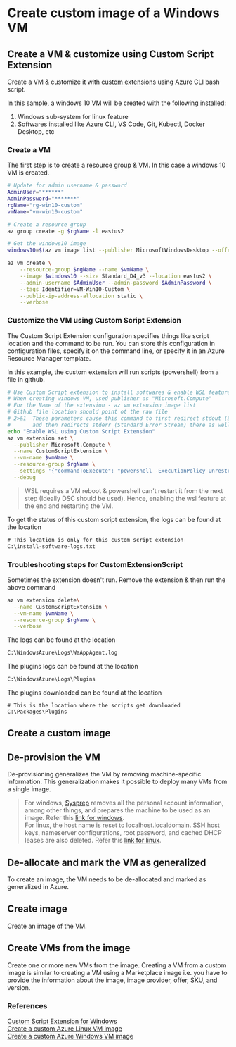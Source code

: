 # Create custom image of a Windows VM

## Create a VM & customize using Custom Script Extension
Create a VM & customize it with [custom extensions](https://docs.microsoft.com/en-us/azure/virtual-machines/extensions/custom-script-windows) using Azure CLI bash script. 

In this sample, a windows 10 VM will be created with the following installed: 
1. Windows sub-system for linux feature
2. Softwares installed like Azure CLI, VS Code, Git, Kubectl, Docker Desktop, etc

### Create a VM
The first step is to create a resource group & VM. In this case a windows 10 VM is created.
```bash
# Update for admin username & password
AdminUser="******"
AdminPassword="*******"
rgName="rg-win10-custom"
vmName="vm-win10-custom"

# Create a resource group
az group create -g $rgName -l eastus2

# Get the windows10 image
windows10=$(az vm image list --publisher MicrosoftWindowsDesktop --offer Windows-10 --sku 19h2-pro --all --query "[0].urn" -o tsv)

az vm create \
    --resource-group $rgName --name $vmName \
    --image $windows10 --size Standard_D4_v3 --location eastus2 \
    --admin-username $AdminUser --admin-password $AdminPassword \
    --tags Identifier=VM-Win10-Custom \
    --public-ip-address-allocation static \
    --verbose
```

### Customize the VM using Custom Script Extension
The Custom Script Extension configuration specifies things like script location and the command to be run. You can store this configuration in configuration files, specify it on the command line, or specify it in an Azure Resource Manager template.

In this example, the custom extension will run scripts (powershell) from a file in github.

```bash
# Use Custom Script extension to install softwares & enable WSL feature
# When creating windows VM, used publisher as "Microsoft.Compute"
# For the Name of the extension - az vm extension image list
# Github file location should point ot the raw file
# 2>&1	These parameters cause this command to first redirect stdout (Standard Output Stream) to the output file, 
#       and then redirects stderr (Standard Error Stream) there as well.
echo "Enable WSL using Custom Script Extension"
az vm extension set \
  --publisher Microsoft.Compute \
  --name CustomScriptExtension \
  --vm-name $vmName \
  --resource-group $rgName \
  --settings '{"commandToExecute": "powershell -ExecutionPolicy Unrestricted -File cse.ps1 > C:\install-software-logs.txt 2>&1", "fileUris": [" https://raw.githubusercontent.com/abhinabsarkar/cse/master/src/cse.ps1"]}' \
  --debug
```
> WSL requires a VM reboot & powershell can't restart it from the next step (Ideally DSC should be used). Hence, enabling the wsl feature at the end and restarting the VM. 

To get the status of this custom script extension, the logs can be found at the location
```cmd
# This location is only for this custom script extension
C:\install-software-logs.txt 
```

### Troubleshooting steps for CustomExtensionScript
Sometimes the extension doesn't run. Remove the extension & then run the above command
```bash
az vm extension delete\
  --name CustomScriptExtension \
  --vm-name $vmName \
  --resource-group $rgName \
  --verbose
```
The logs can be found at the location
```cmd
C:\WindowsAzure\Logs\WaAppAgent.log
``` 
The plugins logs can be found at the location
```cmd
C:\WindowsAzure\Logs\Plugins
```
The plugins downloaded can be found at the location
```
# This is the location where the scripts get downloaded
C:\Packages\Plugins
```

## Create a custom image 
## De-provision the VM
De-provisioning generalizes the VM by removing machine-specific information. This generalization makes it possible to deploy many VMs from a single image.
> For windows, [Sysprep](https://technet.microsoft.com/library/bb457073.aspx) removes all the personal account information, among other things, and prepares the machine to be used as an image. Refer this [link for windows](https://docs.microsoft.com/en-us/azure/virtual-machines/windows/tutorial-custom-images#generalize-the-windows-vm-using-sysprep).  
For linux, the host name is reset to localhost.localdomain. SSH host keys, nameserver configurations, root password, and cached DHCP leases are also deleted. Refer this [link for linux](https://docs.microsoft.com/en-us/azure/virtual-machines/linux/tutorial-custom-images#deprovision-the-vm).

## De-allocate and mark the VM as generalized
To create an image, the VM needs to be de-allocated and marked as generalized in Azure.

## Create image
Create an image of the VM.

## Create VMs from the image
Create one or more new VMs from the image. Creating a VM from a custom image is similar to creating a VM using a Marketplace image i.e. you have to provide the information about the image, image provider, offer, SKU, and version.

### References
[Custom Script Extension for Windows](https://docs.microsoft.com/en-us/azure/virtual-machines/extensions/custom-script-windows)  
[Create a custom Azure Linux VM image](https://docs.microsoft.com/en-us/azure/virtual-machines/linux/tutorial-custom-images)   
[Create a custom Azure Windows VM image](https://docs.microsoft.com/en-us/azure/virtual-machines/windows/tutorial-custom-images)  